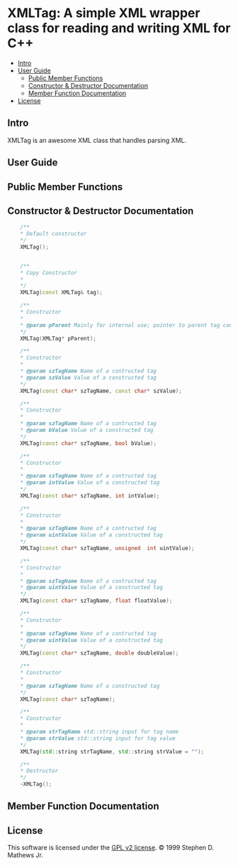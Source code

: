 XMLTag: A simple XML wrapper class for reading and writing XML for C++
======================================================================
- [Intro](#intro)
- [User Guide](#user-guide)
    - [Public Member Functions](#public-member-functions)
    - [Constructor & Destructor Documentation](#constructors-&-destructors)
    - [Member Function Documentation](#member-function-documentation)
- [License](#license)

Intro
-----
XMLTag is an awesome XML class that handles parsing XML.

User Guide
----------

Public Member Functions
-----------------------

Constructor & Destructor Documentation
--------------------------------------
```c++
    /**
    * Default constructor
    */
    XMLTag();


    /**
    * Copy Constructor
    *
    */
    XMLTag(const XMLTag& tag);

    /**
    * Constructor
    *
    * @param pParent Mainly for internal use; pointer to parent tag containing this tag
    */
    XMLTag(XMLTag* pParent);

    /**
    * Constructor
    *
    * @param szTagName Name of a contructed tag
    * @param szValue Value of a constructed tag
    */
    XMLTag(const char* szTagName, const char* szValue);

    /**
    * Constructor
    *
    * @param szTagName Name of a contructed tag
    * @param bValue Value of a constructed tag
    */
    XMLTag(const char* szTagName, bool bValue);

    /**
    * Constructor
    *
    * @param szTagName Name of a contructed tag
    * @param intValue Value of a constructed tag
    */
    XMLTag(const char* szTagName, int intValue);

    /**
    * Constructor
    *
    * @param szTagName Name of a contructed tag
    * @param uintValue Value of a constructed tag
    */
    XMLTag(const char* szTagName, unsigned  int uintValue);

    /**
    * Constructor
    *
    * @param szTagName Name of a contructed tag
    * @param uintValue Value of a constructed tag
    */
    XMLTag(const char* szTagName, float floatValue);

    /**
    * Constructor
    *
    * @param szTagName Name of a contructed tag
    * @param uintValue Value of a constructed tag
    */
    XMLTag(const char* szTagName, double doubleValue);

    /**
    * Constructor
    *
    * @param szTagName Name of a constructed tag
    */
    XMLTag(const char* szTagName);

    /**
    * Constructor
    *
    * @param strTagName std::string input for tag name
    * @param strValue std::string input for tag value
    */
    XMLTag(std::string strTagName, std::string strValue = "");

    /**
    * Destructor
    */
    ~XMLTag();
```

Member Function Documentation
-----------------------------

License
-------
This software is licensed under the [GPL v2 license][gpl].
© 1999 Stephen D. Mathews Jr. 

[gpl]: http://www.gnu.org/licenses/old-licenses/lgpl-2.1-standalone.html
